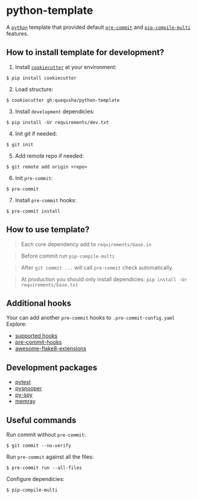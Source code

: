 # python-template

A [`python`](https://www.python.org) template that provided default [`pre-commit`](https://github.com/pre-commit/pre-commit) and [`pip-compile-multi`](https://github.com/peterdemin/pip-compile-multi) features.


## How to install template for development?

1. Install [`cookiecutter`](https://github.com/cookiecutter/cookiecutter) at your environment:
```
$ pip install cookiecutter
```
2. Load structure:
```
$ cookiecutter gh:quequsha/python-template
```
3. Install `development` dependicies:
```
$ pip install -Ur requirements/dev.txt
```
4. Init git if needed:
```
$ git init
```
5. Add remote repo if needed:
```
$ git remote add origin <repo>
```
6. Init `pre-commit`:
```
$ pre-commit
```
7. Install `pre-commit` hooks:
```
$ pre-commit install
```

## How to use template?

> Each core dependency add to `requirements/base.in`

> Before commit run `pip-compile-multi`

> After `git commit ...` will call `pre-commit` check automatically.

> At production you should only install dependicies: `pip install -Ur requirements/base.txt`


## Additional hooks
Your can add another `pre-commit` hooks to `.pre-commit-config.yaml`
Explore:
- [supported hooks](https://pre-commit.com/hooks.html)
- [pre-commit-hooks](https://github.com/pre-commit/pre-commit-hooks)
- [awesome-flake8-extensions](https://github.com/DmytroLitvinov/awesome-flake8-extensions)

## Development packages
- [pytest](https://docs.pytest.org/)
- [pysnooper](https://github.com/cool-RR/PySnooper)
- [py-spy](https://github.com/benfred/py-spy)
- [memray](https://github.com/bloomberg/memray)

## Useful commands
Run commit without `pre-commit`:
```
$ git commit --no-verify
```
Run `pre-commit` against all the files:
```
$ pre-commit run --all-files
```
Configure dependicies:
```
$ pip-compile-multi
```
